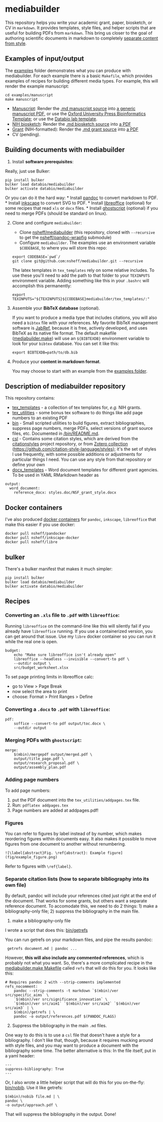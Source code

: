 # mediabuilder

This repository helps you write your academic grant, paper, biosketch, or CV in
`markdown`. It provides templates, style files, and helper scripts that
are useful for building PDFs from `markdown`. This
 bring us closer to the goal of authoring scientific documents in
markdown to completely [separate content from
style](http://databio.org/posts/markdown_style.html).

## Examples of input/output

The [examples](/examples) folder demonstrates what you can produce with mediabuilder. For each example there is a basic `Makefile`, which provides examples of recipes for building different media types. For example, this will render the example manuscript:

```
cd examples/manuscript
make manuscript
```

* [Manuscript](/examples/manuscript): Render the [.md manuscript source](examples/manuscript/src/manuscript.md) into [a generic manuscript PDF](examples/manuscript/output/manuscript.pdf), or use the [Oxford University Press Bioinformatics Template](examples/manuscript/output/manuscript_bioinformatics.pdf); or use the [Databio lab template](examples/manuscript/output/manuscript_twocol.pdf).
* [NIH biosketch](/examples/biosketch_simple): Render the [.md biosketch source](examples/biosketch_simple/src/nih_biosketch.md) into [a PDF](examples/biosketch_simple/output/nih_biosketch.pdf)
* [Grant](/examples/grant) (NIH-formatted):  Render the [.md grant source](examples/grant_simple/src/research_plan.md) into [a PDF](examples/grant_simple/output/research_plan.pdf)
* CV (pending).


## Building documents with mediabuilder


1. Install **software prerequisites**:

Really, just use Bulker:

```
pip install bulker
bulker load databio/mediabuilder
bulker activate databio/mediabuilder
```

Or you can do it the hard way:
	* Install [pandoc](https://pandoc.org/) to convert markdown to PDF.
	* Install [inkscape](http://inkscape.org) to convert SVG to PDF.
	* Install [libreoffice](http:///www.libreoffice.org) (optional) for some recipes that read `xls` or `docx` files.
	* Install [ghostscript](http:///www.ghostscript.com) (optional) if you need to merge PDFs (should be standard on linux).

2. Clone and configure `mediabuilder`:
	* Clone [nsheff/mediabuilder](http://github.com/nsheff/mediabuilder) (this repository, cloned with `--recursive` to get the [nsheff/pandoc-wrapfig](http://github.com/nsheff/pandoc-wrapfig) submodule)
	* Configure `mediabuilder`. The examples use an environment variable `$CODEBASE`, to where you will store this repo:

	```
	export CODEBASE=`pwd`/
	git clone git@github.com:nsheff/mediabuilder.git --recursive
	```

	The latex templates in `tex_templates` rely on some relative includes. To use these you'll need to add the path to that folder to your `TEXINPUTS` environment variable. Adding something like this in your `.bashrc` will accomplish this permanently:

	```
	export TEXINPUTS="${TEXINPUTS}${CODEBASE}mediabuilder/tex_templates/:"
	```


3. Assemble your **BibTeX database** (optional).

	If you want to produce a media type that includes citations, you will also need a `bibtex` file with your references.  My favorite BibTeX management software is [JabRef](http://www.jabref.org), because it is free, actively developed, and uses BibTeX as its native file format. The default makefile ([mediabuilder.make](mediabuilder.make)) will use an `${BIBTEXDB}` environment variable to look for your `bibtex` database. You can set it like this:

	```
	export BIBTEXDB=path/to/db.bib
	```

4. Produce your **content in markdown format**. 

	You may choose to start with an example from the [examples folder](/examples).


## Description of mediabuilder repository

This repository contains:

* [tex_templates](/tex_templates) - a collection of tex templates for, *e.g.*
  NIH grants.
* [tex_utilities](/tex_utilities) - some bonus tex software to do things like
  add page numbers to an existing PDF
* [bin](/bin) - Small scripted utilities to build figures, extract
  bibliographies, suppress page numbers, merge PDFs, select versions of grant
  source files, etc. Documented in [/bin/README.md](/bin).
* [csl](/csl) - Contains some citation styles, which are derived from the
  [citationstyles](http://citationstyles.org/) project repository, or from [Zotero collection](https://www.zotero.org/styles)
  (https://github.com/citation-style-language/styles); it's the set of styles I
  use frequently, with some possible additions or adjustments for particular
  things I need. You can use any style from that repository or define your own
* [docx_templates](/docx_templates) - Word document templates for different grant agencies. To be used in YAML RMarkdown header as 

```
output:
  word_document:
    reference_docx: styles.doc/NSF_grant_style.docx
```


## Docker containers

I've also produced [docker containers](https://github.com/nsheff/docker) for `pandoc`, `inkscape`, `libreoffice` that make this easier if you use docker:

```
docker pull nsheff/pandocker
docker pull nsheff/inkscape-docker
docker pull nsheff/libre
```

## bulker

There's a bulker manifest that makes it much simpler:

```
pip install bulker
bulker load databio/mediabuilder
bulker activate databio/mediabuilder
```



## Recipes

### Converting an `.xls` file to `.pdf` with `libreoffice`:
Running `libreoffice` on the command-line like this will silently fail if you
already have `libreoffice` running. If you use a containerized version, you can
get around that issue. Use my `libre` docker container so you can run it while the real one is open.


```{Makefile}
budget:
	echo "Make sure libreoffice isn't already open"
	libreoffice --headless --invisible --convert-to pdf \
	--outdir output \
	src/budget_worksheet.xlsx
```

To set page printing limits in libreoffice calc:  
- go to View > Page Break
- now select the area to print
- choose: Format > Print Ranges > Define


### Converting a `.docx` to `.pdf` with  `libreoffice`:
```
pdf:
	soffice --convert-to pdf output/toc.docx \
	--outdir output
```



### Merging PDFs with `ghostscript`:

```
merge:
	$(mbin)/mergepdf output/merged.pdf \
	output/title_page.pdf \
	output/research_proposal.pdf \
	output/assembly_plan.pdf
```

### Adding page numbers

To add page numbers:

1. put the PDF document into the `tex_utilities/addpages.tex` file.
2. Run: `pdflatex addpages.tex`
3. Page numbers are added at addpages.pdf!



### Figures

You can refer to figures by label instead of by number, which makes reordering figures within documents easy.  It also makes it possible to move figures from one document to another without renumbering.
```
![\label{abstract}Fig. \ref{abstract}: Example figure](fig/example_figure.png) 
```

Refer to figures with `\ref{label}`.



### Separate citation lists (how to separate bibliography into its own file)

By default, pandoc will include your references cited just right at the end of
the document. That works for some grants, but others want a separate reference
document. To accomodate this, we need to do 2 things: 1) make a
bibliography-only file; 2) suppress the bibliography in the main file.


1. make a bibliography-only file

I wrote a script that does this: [bin/getrefs](bin/getrefs)

You can run getrefs on your markdown files, and pipe the results pandoc:

``` getrefs document.md | pandoc ...```

However, **this will also include any commented references**, which is probably
not what you want. So, there's a more complicated recipe in the
[mediabuilder.make Makefile](mediabuilder.make) called `refs` that will do this for you. It looks like this: 

```
# Requires pandoc 2 with --strip-comments implemented
refs_nocomment:
	pandoc --strip-comments -t markdown `$(mbin)/ver src/specific_aims` \
	`$(mbin)/ver src/significance_innovation` \
	`$(mbin)/ver src/aim1` `$(mbin)/ver src/aim2` `$(mbin)/ver src/aim3` | \
	$(mbin)/getrefs | \
	pandoc -o output/references.pdf $(PANDOC_FLAGS)
```

2. Suppress the bibliography in the main `.md` files. 

One way to do this is to use a `csl` file that doesn't have a style for a
bibliography. I don't like that, though, because it requires mucking around with
style files, and you may want to produce a document with the bibliography some
time. The better alternative is this: In the file itself, put in a yaml header:

```{yaml}
---
suppress-bibliography: True	
---
```

Or, I also wrote a little helper script that will do this for you on-the-fly:
[bin/nobib](bin/nobib). Use it like getrefs:
```
$(mbin)/nobib file.md | \
pandoc \
-o output/approach.pdf \
```

That will suppress the bibliography in the output. Done!

